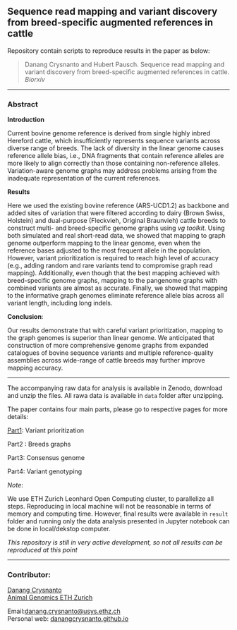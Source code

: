## Sequence read mapping and variant discovery from breed-specific augmented references in cattle

Repository contain scripts to reproduce results in the paper as below:



> Danang Crysnanto and Hubert Pausch.  Sequence read mapping and variant discovery from breed-specific augmented references in cattle. *Biorxiv*

---

### Abstract

**Introduction**

Current bovine genome reference is derived from single highly inbred Hereford cattle, which insufficiently represents sequence variants across diverse range of breeds. The lack of diversity in the linear genome causes reference allele bias, i.e., DNA fragments that contain reference alleles are more likely to align correctly than those containing non-reference alleles. Variation-aware genome graphs may address problems arising from the inadequate representation of the current references.

**Results**

Here we used the existing bovine reference (ARS-UCD1.2) as backbone and added sites of variation that were filtered according to dairy (Brown Swiss, Holstein) and dual-purpose (Fleckvieh, Original Braunvieh) cattle breeds to construct multi- and breed-specific genome graphs using *vg toolkit*. Using both simulated and real short-read data, we showed that mapping to graph genome outperform mapping to the linear genome, even when the reference bases adjusted to the most frequent allele in the population. However, variant prioritization is required to reach high level of accuracy (e.g., adding random and rare variants tend to compromise graph read mapping). Additionally, even though that the best mapping achieved with breed-specific genome graphs, mapping to the pangenome graphs with combined variants are almost as accurate. Finally, we showed that mapping to the informative graph genomes eliminate reference allele bias across all variant length, including long indels.

 **Conclusion**:

Our results demonstrate that with careful variant prioritization, mapping to the graph genomes is superior than linear genome. We anticipated that construction of more comprehensive genome graphs from expanded catalogues of bovine sequence variants and multiple reference-quality assemblies across wide-range of cattle breeds may further improve mapping accuracy. 

----

The accompanying raw data for analysis is available in Zenodo, download and unzip the files. All rawa data is available in `data` folder after unzipping. 



The paper contains four main parts, please go to respective pages for more details:

[Part1](part1_varselect): Variant prioritization

Part2 : Breeds graphs

Part3: Consensus genome

Part4: Variant genotyping



*Note*: 

We use ETH Zurich Leonhard Open Computing cluster, to parallelize all steps. Reproducing in local machine will not be reasonable in terms of memory and computing time. 
However, final results were available in `result` folder  and running only the data analysis presented in Jupyter notebook can be done in local/dekstop computer. 



*This repository is still in very active development, so not all results can be reproduced at this point*

----

### Contributor:

[Danang Crysnanto](mailto:danang.crysnanto@usys.ethz.ch)  
[Animal Genomics ETH Zurich](http://www.ag.ethz.ch/)     	

Email:danang.crysnanto@usys.ethz.ch   
Personal web: [danangcrysnanto.github.io](https://danangcrysnanto.github.io/) 


